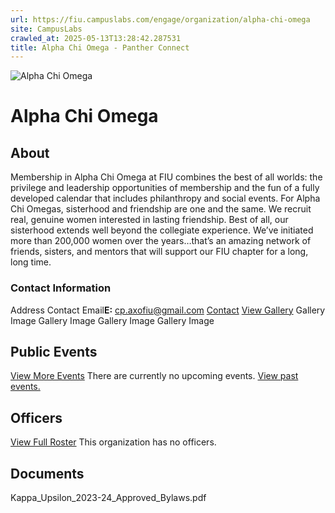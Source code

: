 ```yaml
---
url: https://fiu.campuslabs.com/engage/organization/alpha-chi-omega
site: CampusLabs
crawled_at: 2025-05-13T13:28:42.287531
title: Alpha Chi Omega - Panther Connect
---
```


![Alpha Chi Omega](https://se-images.campuslabs.com/clink/images/a55cc5a0-3b53-4e53-91ea-092b0474c8d9903fbda5-9b3c-4f12-a51f-441156e29603.png?preset=med-sq)
# Alpha Chi Omega
## About
Membership in Alpha Chi Omega at FIU combines the best of all worlds: the privilege and leadership opportunities of membership and the fun of a fully developed calendar that includes philanthropy and social events. For Alpha Chi Omegas, sisterhood and friendship are one and the same. We recruit real, genuine women interested in lasting friendship. Best of all, our sisterhood extends well beyond the collegiate experience. We’ve initiated more than 200,000 women over the years…that’s an amazing network of friends, sisters, and mentors that will support our FIU chapter for a long, long time.
###  Contact Information 
Address
Contact Email**E:** cp.axofiu@gmail.com 
[](https://www.instagram.com/axo_fiu/)
[Contact](https://fiu.campuslabs.com/engage/organization/alpha-chi-omega/contact)
[View Gallery](https://fiu.campuslabs.com/engage/organization/alpha-chi-omega/gallery)
Gallery Image
Gallery Image
Gallery Image
Gallery Image
## Public Events
[View More Events](https://fiu.campuslabs.com/engage/organization/alpha-chi-omega/events)
There are currently no upcoming events. [View past events.](https://fiu.campuslabs.com/engage/organization/alpha-chi-omega/events?showpastevents=true)
## Officers
[View Full Roster](https://fiu.campuslabs.com/engage/organization/alpha-chi-omega/roster)
This organization has no officers.
## Documents
[](https://fiu.campuslabs.com/engage/organization/alpha-chi-omega/documents/view/2288493)
Kappa_Upsilon_2023-24_Approved_Bylaws.pdf
